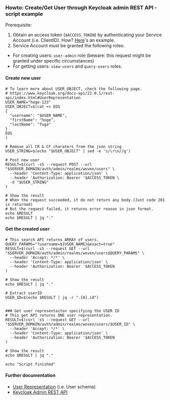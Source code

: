 
### Howto: Create/Get User through Keycloak admin REST API  - script example

Prerequisite: 
1. Obtain an access token (`$ACCESS_TOKEN`) by authenticating your Service Account (i.e. ClientID). How? [Here](howto_service_account_authentication.md)'s an example.
2. Service Account must be granted the following roles:
 - For creating users: `user-admin` role (beware: this request might be granted under specific circumstances)
 - For getting users: `view-users` and `query-users` roles.

#### Create new user

```shell
# To learn more about USER_OBJECT, check the following page.
# https://www.keycloak.org/docs-api/22.0.1/rest-api/index.html#UserRepresentation
USER_NAME="hoge-123"
USER_OBJECT=$(cat << EOS
{
  "username": "$USER_NAME",
  "firstName": "hoge",
  "lastName": "fuga"
}
EOS
)

# Remove all CR & CF charaters from the json string
USER_STRING=$(echo "$USER_OBJECT" | sed -e 's/\r\n//g')

# Post new user
RESULT=$(curl -sS --request POST --url "$SERVER_DOMAIN/auth/admin/realms/woven/users" \
  --header 'Content-Type: application/json' \
  --header 'Authorization: Bearer '$ACCESS_TOKEN \
  -d "$USER_STRING"
)

# Show the result
# When the request succeeded, it do not return any body.(Just code 201 is returned)
# But the request failed, it returns error reason in json format.
echo $RESULT
echo $RESULT | jq "."

```

#### Get the created user

```shell
# This search API returns ARRAY of users.
QUERY_PARAMS="?username=${USER_NAME}&exact=true"
RESULT=$(curl -sS --request GET --url "$SERVER_DOMAIN/auth/admin/realms/woven/users$QUERY_PARAMS" \
  --header 'Accept: */*' \
  --header 'Content-Type: application/json' \
  --header 'Authorization: Bearer '$ACCESS_TOKEN
)

# Show the result
echo $RESULT | jq "."

# Extract userID
USER_ID=$(echo $RESULT | jq -r ".[0].id")


### Get user representaiton specifying the USER ID
# This get API returns ONE user representation.
RESULT=$(curl -sS --request GET --url "$SERVER_DOMAIN/auth/admin/realms/woven/users/$USER_ID" \
  --header 'Accept: */*' \
  --header 'Content-Type: application/json' \
  --header 'Authorization: Bearer '$ACCESS_TOKEN
)

# Show the result
echo $RESULT | jq "."

echo "Script finished"
```

#### Further documentation
- [User Representation](https://www.keycloak.org/docs-api/22.0.1/rest-api/index.html#UserRepresentation) (i.e. User schema) 
- [Keycloak Admin REST API](https://www.keycloak.org/docs-api/22.0.1/rest-api/index.html)